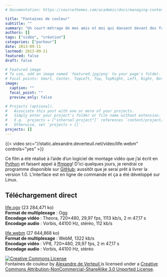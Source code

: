 ```yaml
---
# Documentation: https://sourcethemes.com/academic/docs/managing-content/

title: "Fontaines de couleur"
subtitle: ""
summary: "Un court-métrage de mes amis et moi qui dansent devant des fontaines colorées au Stade Olympique la nuit."
authors: []
tags: ["vidéo", "création"]
categories: ["parkour"]
date: 2013-09-11
lastmod: 2013-09-11
featured: false
draft: false

# Featured image
# To use, add an image named `featured.jpg/png` to your page's folder.
# Focal points: Smart, Center, TopLeft, Top, TopRight, Left, Right, BottomLeft, Bottom, BottomRight.
image:
  caption: ""
  focal_point: ""
  preview_only: false

# Projects (optional).
#   Associate this post with one or more of your projects.
#   Simply enter your project's folder or file name without extension.
#   E.g. `projects = ["internal-project"]` references `content/project/deep-learning/index.md`.
#   Otherwise, set `projects = []`.
projects: []
---
```


{{< video src="//static.alexandre.deverteuil.net/video/life.webm" controls="yes" >}}

Ce film a été réalisé à l’aide d’un logiciel de montage
vidéo que j’ai écrit en
[Python](http://www.python.org/)
et faisant appel à
[ffmpeg](http://www.ffmpeg.org/)!
D’ici quelques jours, je rendrai ce programme disponible sur
[GitHub](https://github.com/);
aussitôt que je serai prêt à livrer la version 1.0.
L’interface est en ligne de commande et ça a été développé
sur Linux.

## Téléchargement direct

[life.ogv](//static.alexandre.deverteuil.net/video/life.ogv) (23&nbsp;284,471&nbsp;ko)  
**Format de multiplexage**&nbsp;: Ogg  
**Encodage vidéo**&nbsp;: Theora, 720×480, 29,97&nbsp;fps, 1113&nbsp;kb/s, 2&nbsp;m 47,17&nbsp;s  
**Encodage audio**&nbsp;: Vorbis, 44100&nbsp;Hz, stéréo, 112&nbsp;kb/s

[life.webm](//static.alexandre.deverteuil.net/video/life.webm) (27&nbsp;644,868 ko)  
**Format de multiplexage**&nbsp;: WebM, 1322&nbsp;kb/s  
**Encodage vidéo**&nbsp;: VP8, 720×480, 29,97&nbsp;fps, 2&nbsp;m 47,17&nbsp;s  
**Encodage audio**&nbsp;: Vorbis, 44100&nbsp;Hz, stéréo

<p>
    <a rel="license" href="http://creativecommons.org/licenses/by-nc-sa/3.0/deed.en_US">
        <img alt="Creative Commons License" style="border-width:0" src="http://i.creativecommons.org/l/by-nc-sa/3.0/88x31.png" class="inline" />
    </a><br />
    <span xmlns:dct="http://purl.org/dc/terms/" href="http://purl.org/dc/dcmitype/MovingImage" property="dct:title" rel="dct:type">
        Fontaines de couleur
    </span>
    by
    <a xmlns:cc="http://creativecommons.org/ns#" href="http://alexandre.deverteuil.net/" property="cc:attributionName" rel="cc:attributionURL">
        Alexandre de Verteuil
    </a>
    is licensed under a
    <a rel="license" href="http://creativecommons.org/licenses/by-nc-sa/3.0/deed.en_US">
        Creative Commons Attribution-NonCommercial-ShareAlike 3.0 Unported License</a>.
</p>

